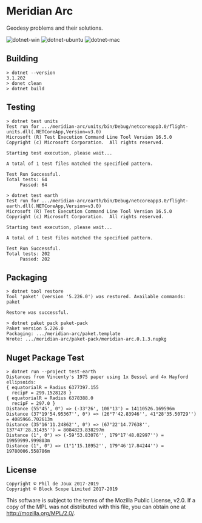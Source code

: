 # Meridian Arc

Geodesy problems and their solutions.

![dotnet-win](https://github.com/BlockScope/meridian-arc/workflows/dotnet-win/badge.svg)
![dotnet-ubuntu](https://github.com/BlockScope/meridian-arc/workflows/dotnet-ubuntu/badge.svg)
![dotnet-mac](https://github.com/BlockScope/meridian-arc/workflows/dotnet-mac/badge.svg)

## Building

```
> dotnet --version
3.1.202
> donet clean
> dotnet build
```

## Testing

```
> dotnet test units
Test run for .../meridian-arc/units/bin/Debug/netcoreapp3.0/flight-units.dll(.NETCoreApp,Version=v3.0)
Microsoft (R) Test Execution Command Line Tool Version 16.5.0
Copyright (c) Microsoft Corporation.  All rights reserved.

Starting test execution, please wait...

A total of 1 test files matched the specified pattern.

Test Run Successful.
Total tests: 64
     Passed: 64

> dotnet test earth
Test run for .../meridian-arc/earth/bin/Debug/netcoreapp3.0/flight-earth.dll(.NETCoreApp,Version=v3.0)
Microsoft (R) Test Execution Command Line Tool Version 16.5.0
Copyright (c) Microsoft Corporation.  All rights reserved.

Starting test execution, please wait...

A total of 1 test files matched the specified pattern.

Test Run Successful.
Total tests: 202
     Passed: 202
```

## Packaging

```
> dotnet tool restore
Tool 'paket' (version '5.226.0') was restored. Available commands: paket

Restore was successful.

> dotnet paket pack paket-pack
Paket version 5.226.0
Packaging: .../meridian-arc/paket.template
Wrote: .../meridian-arc/paket-pack/meridian-arc.0.1.3.nupkg
```

## Nuget Package Test

```
> dotnet run --project test-earth
Distances from Vincenty's 1975 paper using 1x Bessel and 4x Hayford ellipsoids:
{ equatorialR = Radius 6377397.155
  recipF = 299.1528128 }
{ equatorialR = Radius 6378388.0
  recipF = 297.0 }
Distance (55°45', 0°) => (-33°26', 108°13') = 14110526.169596m
Distance (37°19'54.95367'', 0°) => (26°7'42.83946'', 41°28'35.50729'') = 4085966.702613m
Distance (35°16'11.24862'', 0°) => (67°22'14.77638'', 137°47'28.31435'') = 8084823.838297m
Distance (1°, 0°) => (-59'53.83076'', 179°17'48.02997'') = 19959999.999803m
Distance (1°, 0°) => (1°1'15.18952'', 179°46'17.84244'') = 19780006.558786m
```

## License

```
Copyright © Phil de Joux 2017-2019
Copyright © Block Scope Limited 2017-2019
```

This software is subject to the terms of the Mozilla Public License, v2.0. If
a copy of the MPL was not distributed with this file, you can obtain one at
http://mozilla.org/MPL/2.0/.
